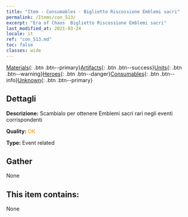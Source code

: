 ```yaml
---
title: "Item - Consumables - Biglietto Riscossione Emblemi sacri"
permalink: /Items/con_513/
excerpt: "Era of Chaos  Biglietto Riscossione Emblemi sacri"
last_modified_at: 2021-03-24
locale: it
ref: "con_513.md"
toc: false
classes: wide
---
```

 [Materials](/it/Items/){: .btn .btn--primary}[Artifacts](/it/Items/Artifacts/){: .btn .btn--success}[Units](/it/Items/Units/){: .btn .btn--warning}[Heroes](/it/Items/Heroes/){: .btn .btn--danger}[Consumables](/it/Items/Consumables/){: .btn .btn--info}[Unknown](/it/Items/Unknown/){: .btn .btn--primary}

## Dettagli
 **Descrizione:** Scambialo per ottenere Emblemi sacri rari negli eventi corrispondenti

 **Quality:** <span style="color: #FF8C00">OK</span>

 **Type:** Event related

## Gather

  None

## This item contains:

  None

